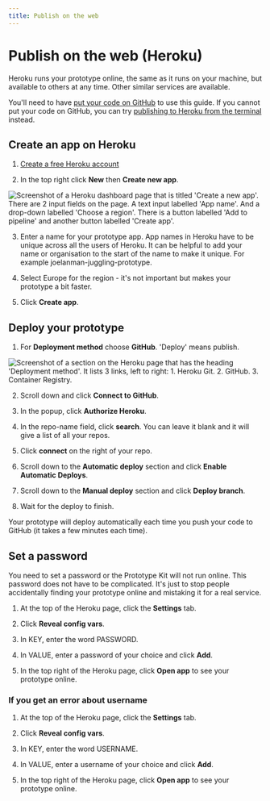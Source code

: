 ```yaml
---
title: Publish on the web
---
```

# Publish on the web (Heroku)

Heroku runs your prototype online, the same as it runs on your machine, but available to others at any time. Other similar services are available.

You'll need to have [put your code on GitHub](/docs/github-desktop) to use this guide. If you cannot put your code on GitHub, you can try [publishing to Heroku from the terminal](/docs/publishing-on-heroku-terminal) instead.

## Create an app on Heroku

1. [Create a free Heroku account](https://heroku.com)

2. In the top right click **New** then **Create new app**.

![Screenshot of a Heroku dashboard page that is titled 'Create a new app'. There are 2 input fields on the page. A text input labelled 'App name'. And a drop-down labelled 'Choose a region'. There is a button labelled 'Add to pipeline' and another button labelled 'Create app'.](/public/images/docs/heroku-create-app.png)

3. Enter a name for your prototype app. App names in Heroku have to be unique across all the users of Heroku. It can be helpful to add your name or organisation to the start of the name to make it unique. For example joelanman-juggling-prototype.

4. Select Europe for the region - it's not important but makes your prototype a bit faster.

5. Click **Create app**.

## Deploy your prototype

1. For **Deployment method** choose **GitHub**. 'Deploy' means publish.

![Screenshot of a section on the Heroku page that has the heading 'Deployment method'. It lists 3 links, left to right: 1. Heroku Git. 2. GitHub. 3. Container Registry.](/public/images/docs/heroku-deploy.png)

2. Scroll down and click **Connect to GitHub**.

3. In the popup, click **Authorize Heroku**.

4. In the repo-name field, click **search**. You can leave it blank and it will give a list of all your repos.

5. Click **connect** on the right of your repo.

6. Scroll down to the **Automatic deploy** section and click **Enable Automatic Deploys**.

7. Scroll down to the **Manual deploy** section and click **Deploy branch**.

8. Wait for the deploy to finish.

Your prototype will deploy automatically each time you push your code to GitHub (it takes a few minutes each time).

## Set a password

You need to set a password or the Prototype Kit will not run online. This password does not have to be complicated. It's just to stop people accidentally finding your prototype online and mistaking it for a real service.

1. At the top of the Heroku page, click the **Settings** tab.

2. Click **Reveal config vars**.

3. In KEY, enter the word PASSWORD.

4. In VALUE, enter a password of your choice and click **Add**.

5. In the top right of the Heroku page, click **Open app** to see your prototype online.

### If you get an error about username

1. At the top of the Heroku page, click the **Settings** tab.

2. Click **Reveal config vars**.

3. In KEY, enter the word USERNAME.

4. In VALUE, enter a username of your choice and click **Add**.

5. In the top right of the Heroku page, click **Open app** to see your prototype online.
